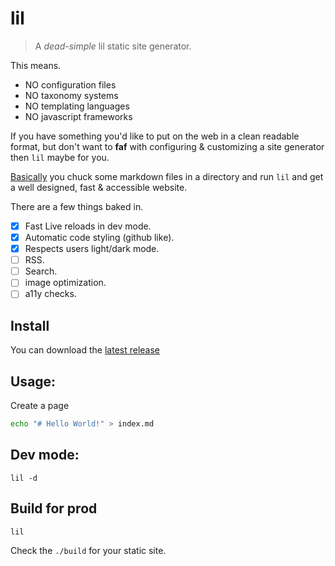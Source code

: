 # lil

> A _dead-simple_ lil static site generator.

This means.

- NO configuration files
- NO taxonomy systems
- NO templating languages
- NO javascript frameworks

If you have something you'd like to put on the web in a clean readable format,
but don't want to **faf** with configuring & customizing a site generator then
`lil` maybe for you.

[Basically](Basically) you chuck some markdown files in a directory and run
`lil` and get a well designed, fast & accessible website.

There are a few things baked in.

- [x] Fast Live reloads in dev mode.
- [x] Automatic code styling (github like).
- [x] Respects users light/dark mode.
- [ ] RSS.
- [ ] Search.
- [ ] image optimization.
- [ ] a11y checks.

## Install

You can download the [latest release](https://github.com/hobochild/lil/releases)

## Usage:

Create a page

```bash
echo "# Hello World!" > index.md
```

## Dev mode:

```
lil -d
```

## Build for prod

```
lil
```

Check the `./build` for your static site.
